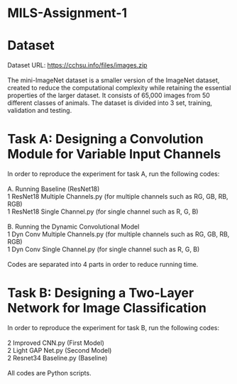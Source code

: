# MILS-Assignment-1
# Dataset 
Dataset URL: https://cchsu.info/files/images.zip
<br><br>
The mini-ImageNet dataset is a smaller version of the ImageNet dataset, created to reduce the computational
complexity while retaining the essential properties of the larger dataset. It consists of 65,000 images from 50 different classes of animals. 
The dataset is divided into 3 set, training, validation and testing.

# Task A: Designing a Convolution Module for Variable Input Channels
In order to reproduce the experiment for task A, run the following codes:
<br><br>
A. Running Baseline (ResNet18) 
<br>
1 ResNet18 Multiple Channels.py (for multiple channels such as RG, GB, RB, RGB)
<br>
1 ResNet18 Single Channel.py (for single channel such as R, G, B)
<br><br>
B. Running the Dynamic Convolutional Model 
<br>
1 Dyn Conv Multiple Channels.py (for multiple channels such as RG, GB, RB, RGB)
<br>
1 Dyn Conv Single Channel.py (for single channel such as R, G, B)
<br><br>
Codes are separated into 4 parts in order to reduce running time. 

# Task B: Designing a Two-Layer Network for Image Classification
In order to reproduce the experiment for task B, run the following codes:
<br><br>
2 Improved CNN.py (First Model)
<br>
2 Light GAP Net.py (Second Model)
<br>
2 Resnet34 Baseline.py (Baseline)
<br><br>
All codes are Python scripts. 





